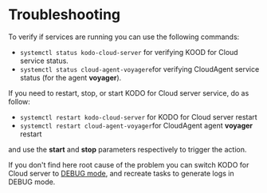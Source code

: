 # Troubleshooting

To verify if services are running you can use the following commands:

* `systemctl status kodo-cloud-server` for verifying KOOD for Cloud service status.
* `systemctl status cloud-agent-voyagere`for verifying CloudAgent service status \(for the agent **voyager**\).

If you need to restart, stop, or start KODO for Cloud server service, do as follow:

* `systemctl restart kodo-cloud-server` for KODO for Cloud server restart
* `systemctl restart cloud-agent-voyager`for CloudAgent agent **voyager**  restart

and use the **start** and **stop** parameters respectively to trigger the action.  

If you don't find here root cause of the problem you can switch KODO for Cloud server to [DEBUG mode](../../troubleshooting/how-to-enable-kodo-for-cloud-debug-mode.md), and recreate tasks to generate logs in DEBUG mode.

